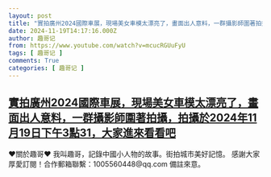 ```yaml
---
layout: post
title: "實拍廣州2024國際車展，現場美女車模太漂亮了，畫面出人意料，一群攝影師圍著拍攝，拍攝於2024年11月19日下午3點31，大家進來看看吧"
date: 2024-11-19T14:17:16.000Z
author: 趣哥记
from: https://www.youtube.com/watch?v=mcucRGUuFyU
tags: [ 趣哥记 ]
comments: True
categories: [ 趣哥记 ]
---
```

<!--1732025836000-->
[實拍廣州2024國際車展，現場美女車模太漂亮了，畫面出人意料，一群攝影師圍著拍攝，拍攝於2024年11月19日下午3點31，大家進來看看吧](https://www.youtube.com/watch?v=mcucRGUuFyU)
------

<div>
♥關於趣哥♥  我叫趣哥，記錄中國小人物的故事。街拍城市美好記憶。  感謝大家厚愛訂閱！合作郵箱聯繫：1005560448@qq.com 備註來意。
</div>
